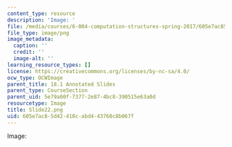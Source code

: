 ```yaml
---
content_type: resource
description: 'Image: '
file: /media/courses/6-004-computation-structures-spring-2017/605e7ac85d42410cabd443760c8b067f_Slide22.png
file_type: image/png
image_metadata:
  caption: ''
  credit: ''
  image-alt: ''
learning_resource_types: []
license: https://creativecommons.org/licenses/by-nc-sa/4.0/
ocw_type: OCWImage
parent_title: 18.1 Annotated Slides
parent_type: CourseSection
parent_uid: 5e79a00f-7377-2e87-4bc8-390515e63a0d
resourcetype: Image
title: Slide22.png
uid: 605e7ac8-5d42-410c-abd4-43760c8b067f
---
```

Image: 